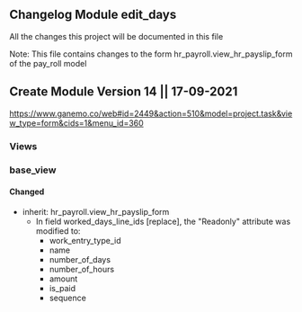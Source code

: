 ## Changelog Module edit_days

All the changes this project will be documented in this file

Note: 
This file contains changes to the form hr_payroll.view_hr_payslip_form of the pay_roll model

## Create Module Version 14 || 17-09-2021
https://www.ganemo.co/web#id=2449&action=510&model=project.task&view_type=form&cids=1&menu_id=360

### Views

### base_view

#### Changed
- inherit: hr_payroll.view_hr_payslip_form
    - In field worked_days_line_ids [replace], the "Readonly" attribute was modified to:
	    - work_entry_type_id
	    - name
	    - number_of_days
	    - number_of_hours
	    - amount
	    - is_paid
	    - sequence


